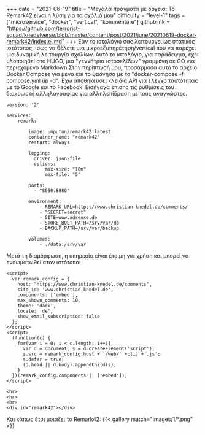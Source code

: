 +++
date = "2021-06-19"
title = "Μεγάλα πράγματα με δοχεία: Το Remark42 είναι η λύση για τα σχόλιά μου"
difficulty = "level-1"
tags = ["microservice", "docker", "vertical", "kommentare"]
githublink = "https://github.com/terrorist-squad/knedelverse/blob/master/content/post/2021/june/20210619-docker-remark42/index.el.md"
+++
Εάν το ιστολόγιό σας λειτουργεί ως στατικός ιστότοπος, ίσως να θέλετε μια μικροεξυπηρέτηση/vertical που να παρέχει μια δυναμική λειτουργία σχολίων. Αυτό το ιστολόγιο, για παράδειγμα, έχει υλοποιηθεί στο HUGO, μια "γεννήτρια ιστοσελίδων" γραμμένη σε GO για περιεχόμενο Markdown.Στην περίπτωσή μου, προσάρμοσα αυτό το αρχείο Docker Compose για μένα και το ξεκίνησα με το "docker-compose -f compose.yml up -d". Έχω αποθηκεύσει κλειδιά API για έλεγχο ταυτότητας με το Google και το Facebook. Εισήγαγα επίσης τις ρυθμίσεις του διακομιστή αλληλογραφίας για αλληλεπίδραση με τους αναγνώστες.
```
version: '2'

services:
    remark:

        image: umputun/remark42:latest
        container_name: "remark42"
        restart: always

        logging:
          driver: json-file
          options:
              max-size: "10m"
              max-file: "5"

        ports:
          - "8050:8080"   

        environment:
            - REMARK_URL=https://www.christian-knedel.de/comments/ 
            - "SECRET=secret"          
            - SITE=www.adresse.de 
            - STORE_BOLT_PATH=/srv/var/db
            - BACKUP_PATH=/srv/var/backup

        volumes:
            - ./data:/srv/var

```
Μετά τη διαμόρφωση, η υπηρεσία είναι έτοιμη για χρήση και μπορεί να ενσωματωθεί στον ιστότοπο:
```
<script>
  var remark_config = {
    host: "https://www.christian-knedel.de/comments", 
    site_id: 'www.christian-knedel.de',
    components: ['embed'], 
    max_shown_comments: 10,
    theme: 'dark',
    locale: 'de',
    show_email_subscription: false
  };
</script>
<script>
  (function(c) {
    for(var i = 0; i < c.length; i++){
      var d = document, s = d.createElement('script');
      s.src = remark_config.host + '/web/' +c[i] +'.js';
      s.defer = true;
      (d.head || d.body).appendChild(s);
    }
  })(remark_config.components || ['embed']);
</script>

<br>
<hr>
<br>
<div id="remark42"></div>

```
Και κάπως έτσι μοιάζει το Remark42:
{{< gallery match="images/1/*.png" >}}

